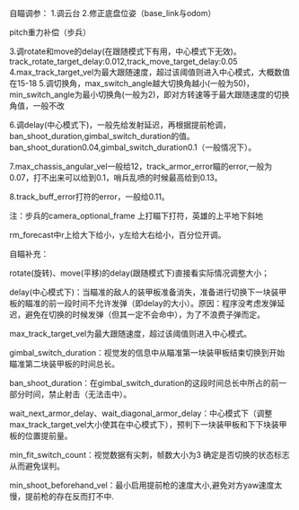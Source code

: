 自瞄调参：
1.调云台
2.修正底盘位姿（base_link与odom）

pitch重力补偿（步兵）

3.调rotate和move的delay(在跟随模式下有用，中心模式下无效)。track_rotate_target_delay:0.012,track_move_target_delay:0.05
4.max_track_target_vel为最大跟随速度，超过该阈值则进入中心模式，大概数值在15-18
5.调切换角，max_switch_angle越大切换角越小(一般为50)，min_switch_angle为最小切换角(一般为2)，即对方转速等于最大跟随速度的切换角值，一般不改

6.调delay(中心模式下)，一般先给发射延迟，再根据提前枪调，ban_shoot_duration,gimbal_switch_duration的值。    ban_shoot_duration0.04,gimbal_switch_duration0.1（一般情况下）。

7.max_chassis_angular_vel一般给12，track_armor_error瞄的error,一般为0.07，打不出来可以给到0.1，哨兵乱喷的时候最高给到0.13。

8.track_buff_error打符的error，一般给0.11。



注：步兵的camera_optional_frame 上打瞄下打符，英雄的上平地下斜地

rm_forecast中r上给大下给小，y左给大右给小，百分位开调。



自瞄补充：

rotate(旋转)、move(平移)的delay(跟随模式下)直接看实际情况调整大小；

delay(中心模式下)：当瞄准的敌人的装甲板准备消失，准备进行切换下一块装甲板的瞄准的前一段时间不允许发弹（即delay的大小）。原因：程序没考虑发弹延迟，避免在切换的时候发弹（但其一定不会命中），为了不浪费子弹而定。

max_track_target_vel为最大跟随速度，超过该阈值则进入中心模式。

gimbal_switch_duration：视觉发的信息中从瞄准第一块装甲板结束切换到开始瞄准第二块装甲板的时间总长。

ban_shoot_duration：在gimbal_switch_duration的这段时间总长中所占的前一部分时间，禁止射击（无法击中）。

wait_next_armor_delay、wait_diagonal_armor_delay：中心模式下（调整max_track_target_vel大小使其在中心模式下），预判下一块装甲板和下下块装甲板的位置提前量。

min_fit_switch_count：视觉数据有尖刺，帧数大小为3 确定是否切换的状态标志 从而避免误判。

min_shoot_beforehand_vel：最小启用提前枪的速度大小,避免对方yaw速度太慢，提前枪的存在反而打不中.

